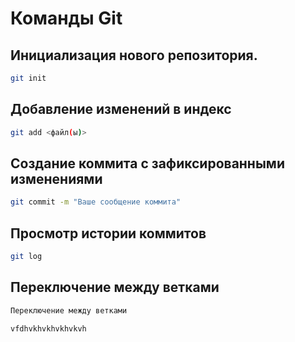    # Команды Git

   ## Инициализация нового репозитория.
   ```sh
   git init
   ```
   ## Добавление изменений в индекс
   ```sh 
   git add <файл(ы)>
   ```
   ## Создание коммита с зафиксированными изменениями
   ```sh
   git commit -m "Ваше сообщение коммита"
   ```
   ## Просмотр истории коммитов
   ```sh
   git log
   ```
   ## Переключение между ветками
   ```sh
   Переключение между ветками
   ```
    vfdhvkhvkhvkhvkvh